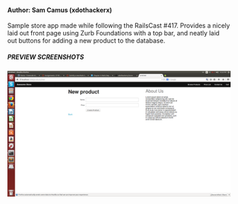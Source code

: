 <h4>Author: Sam Camus (xdothackerx)</h4>

Sample store app made while following the RailsCast #417. Provides a nicely laid out front page using Zurb Foundations with a top bar, and neatly laid out buttons for adding a new product to the database.

<h5>PREVIEW SCREENSHOTS</h5>

![HomePage](https://raw.githubusercontent.com/xdothackerx/store/master/public/img/preview.png)
